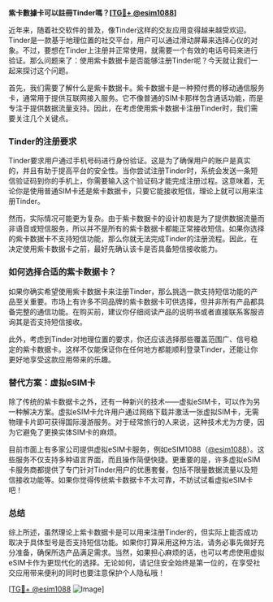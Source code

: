 **紫卡數據卡可以註冊Tinder嗎？[[TG💪+ @esim1088](https://t.me/s/esim1088)]**

近年来，随着社交软件的普及，像Tinder这样的交友应用变得越来越受欢迎。Tinder是一款基于地理位置的社交平台，用户可以通过滑动屏幕来选择心仪的对象。不过，要想在Tinder上注册并正常使用，就需要一个有效的电话号码来进行验证。那么问题来了：使用紫卡数据卡是否能够注册Tinder呢？今天就让我们一起来探讨这个问题。

首先，我们需要了解什么是紫卡数据卡。紫卡数据卡是一种预付费的移动通信服务卡，通常用于提供互联网接入服务。它不像普通的SIM卡那样包含通话功能，而是专注于提供数据流量支持。因此，在考虑使用紫卡数据卡注册Tinder时，我们需要关注几个关键点。

### Tinder的注册要求

Tinder要求用户通过手机号码进行身份验证。这是为了确保用户的账户是真实的，并且有助于提高平台的安全性。当你尝试注册Tinder时，系统会发送一条短信验证码到你的手机上，你需要输入这个验证码才能完成注册过程。这意味着，无论你是使用普通SIM卡还是紫卡数据卡，只要它能接收短信，理论上就可以用来注册Tinder。

然而，实际情况可能更为复杂。由于紫卡数据卡的设计初衷是为了提供数据流量而非语音或短信服务，所以并不是所有的紫卡数据卡都能正常接收短信。如果你选择的紫卡数据卡不支持短信功能，那么你就无法完成Tinder的注册流程。因此，在决定使用紫卡数据卡之前，最好先确认该卡是否具备短信接收能力。

### 如何选择合适的紫卡数据卡？

如果你确实希望使用紫卡数据卡来注册Tinder，那么挑选一款支持短信功能的产品至关重要。市场上有许多不同品牌的紫卡数据卡可供选择，但并非所有产品都具备完整的通信功能。在购买前，建议你仔细阅读产品的说明书或者直接联系客服咨询其是否支持短信接收。

此外，考虑到Tinder对地理位置的要求，你还应该选择那些覆盖范围广、信号稳定的紫卡数据卡。这样不仅能保证你在任何地方都能顺利登录Tinder，还能让你更好地享受这款应用带来的乐趣。

### 替代方案：虚拟eSIM卡

除了传统的紫卡数据卡之外，还有一种新兴的技术——虚拟eSIM卡，可以作为另一种解决方案。虚拟eSIM卡允许用户通过网络下载并激活一张虚拟SIM卡，无需物理卡片即可获得国际漫游服务。对于经常旅行的人来说，这种技术尤为方便，因为它避免了更换实体SIM卡的麻烦。

目前市面上有多家公司提供虚拟eSIM卡服务，例如eSIM1088（[@esim1088](https://t.me/s/esim1088)）。这些服务不仅支持多种语言界面，而且操作简便快捷。更重要的是，许多虚拟eSIM卡服务商都提供了专门针对Tinder用户的优惠套餐，包括不限量数据流量以及短信接收功能等。如果你觉得传统紫卡数据卡不太可靠，不妨试试看虚拟eSIM卡吧！

### 总结

综上所述，虽然理论上紫卡数据卡是可以用来注册Tinder的，但实际上能否成功取决于具体型号是否支持短信功能。如果你打算采用这种方法，请务必事先做好充分准备，确保所选产品满足需求。当然，如果担心麻烦的话，也可以考虑使用虚拟eSIM卡作为更现代化的选择。无论如何，请记住安全始终是第一位的，在享受社交应用带来便利的同时也要注意保护个人隐私哦！

[[TG💪+ @esim1088](https://t.me/s/esim1088) ![Image](https://i.postimg.cc/4NQfJmqS/Snipaste-2025-05-13-00-14-12.png)]